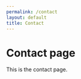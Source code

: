 ```yaml
---
permalink: /contact
layout: default
title: Contact
---
```


# Contact page

This is the contact page.
